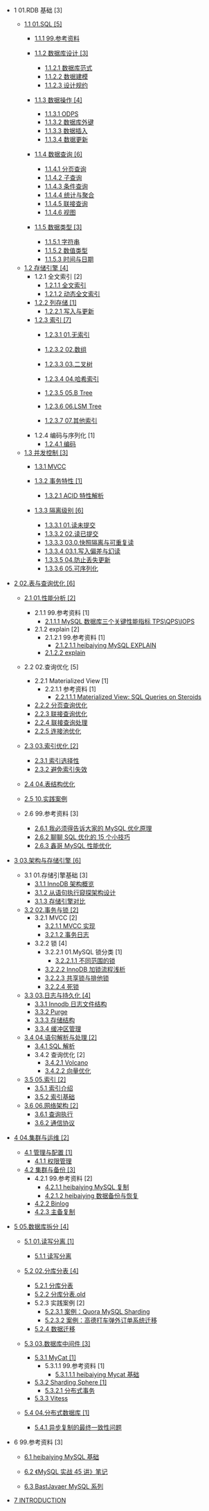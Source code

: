   - 1 01.RDB 基础 [3]
    - [1.1 01.SQL [5]](/01.RDB%20基础/01.SQL/README.md)
      - [1.1.1 99.参考资料](/01.RDB%20基础/01.SQL/99.参考资料/README.md)
        
      - [1.1.2 数据库设计 [3]](/01.RDB%20基础/01.SQL/数据库设计/README.md)
        - [1.1.2.1 数据库范式](/01.RDB%20基础/01.SQL/数据库设计/数据库范式.md)
        - [1.1.2.2 数据建模](/01.RDB%20基础/01.SQL/数据库设计/数据建模.md)
        - [1.1.2.3 设计规约](/01.RDB%20基础/01.SQL/数据库设计/设计规约.md)
      - [1.1.3 数据操作 [4]](/01.RDB%20基础/01.SQL/数据操作/README.md)
        - [1.1.3.1 ODPS](/01.RDB%20基础/01.SQL/数据操作/ODPS.md)
        - [1.1.3.2 数据库外键](/01.RDB%20基础/01.SQL/数据操作/数据库外键.md)
        - [1.1.3.3 数据插入](/01.RDB%20基础/01.SQL/数据操作/数据插入.md)
        - [1.1.3.4 数据更新](/01.RDB%20基础/01.SQL/数据操作/数据更新.md)
      - [1.1.4 数据查询 [6]](/01.RDB%20基础/01.SQL/数据查询/README.md)
        - [1.1.4.1 分页查询](/01.RDB%20基础/01.SQL/数据查询/分页查询.md)
        - [1.1.4.2 子查询](/01.RDB%20基础/01.SQL/数据查询/子查询.md)
        - [1.1.4.3 条件查询](/01.RDB%20基础/01.SQL/数据查询/条件查询.md)
        - [1.1.4.4 统计与聚合](/01.RDB%20基础/01.SQL/数据查询/统计与聚合.md)
        - [1.1.4.5 联接查询](/01.RDB%20基础/01.SQL/数据查询/联接查询.md)
        - [1.1.4.6 视图](/01.RDB%20基础/01.SQL/数据查询/视图.md)
      - [1.1.5 数据类型 [3]](/01.RDB%20基础/01.SQL/数据类型/README.md)
        - [1.1.5.1 字符串](/01.RDB%20基础/01.SQL/数据类型/字符串.md)
        - [1.1.5.2 数值类型](/01.RDB%20基础/01.SQL/数据类型/数值类型.md)
        - [1.1.5.3 时间与日期](/01.RDB%20基础/01.SQL/数据类型/时间与日期.md)
    - [1.2 存储引擎 [4]](/01.RDB%20基础/存储引擎/README.md)
      - 1.2.1 全文索引 [2]
        - [1.2.1.1 全文索引](/01.RDB%20基础/存储引擎/全文索引/全文索引.md)
        - [1.2.1.2 动态全文索引](/01.RDB%20基础/存储引擎/全文索引/动态全文索引.md)
      - [1.2.2 列存储 [1]](/01.RDB%20基础/存储引擎/列存储/README.md)
        - [1.2.2.1 写入与更新](/01.RDB%20基础/存储引擎/列存储/写入与更新.md)
      - [1.2.3 索引 [7]](/01.RDB%20基础/存储引擎/索引/README.md)
        - [1.2.3.1 01.无索引](/01.RDB%20基础/存储引擎/索引/01.无索引.md)
        - [1.2.3.2 02.数组](/01.RDB%20基础/存储引擎/索引/02.数组.md)
        - [1.2.3.3 03.二叉树](/01.RDB%20基础/存储引擎/索引/03.二叉树.md)
        - [1.2.3.4 04.哈希索引](/01.RDB%20基础/存储引擎/索引/04.哈希索引.md)
        - [1.2.3.5 05.B Tree](/01.RDB%20基础/存储引擎/索引/05.B-Tree.md)
        - [1.2.3.6 06.LSM Tree](/01.RDB%20基础/存储引擎/索引/06.LSM-Tree/README.md)
          
        - [1.2.3.7 07.其他索引](/01.RDB%20基础/存储引擎/索引/07.其他索引.md)
      - 1.2.4 编码与序列化 [1]
        - [1.2.4.1 编码](/01.RDB%20基础/存储引擎/编码与序列化/编码.md)
    - [1.3 并发控制 [3]](/01.RDB%20基础/并发控制/README.md)
      - [1.3.1 MVCC](/01.RDB%20基础/并发控制/MVCC/README.md)
        
      - [1.3.2 事务特性 [1]](/01.RDB%20基础/并发控制/事务特性/README.md)
        - [1.3.2.1 ACID 特性解析](/01.RDB%20基础/并发控制/事务特性/ACID%20特性解析.md)
      - [1.3.3 隔离级别 [6]](/01.RDB%20基础/并发控制/隔离级别/README.md)
        - [1.3.3.1 01.读未提交](/01.RDB%20基础/并发控制/隔离级别/01.读未提交.md)
        - [1.3.3.2 02.读已提交](/01.RDB%20基础/并发控制/隔离级别/02.读已提交.md)
        - [1.3.3.3 03.0.快照隔离与可重复读](/01.RDB%20基础/并发控制/隔离级别/03.0.快照隔离与可重复读.md)
        - [1.3.3.4 03.1.写入偏差与幻读](/01.RDB%20基础/并发控制/隔离级别/03.1.写入偏差与幻读.md)
        - [1.3.3.5 04.防止丢失更新](/01.RDB%20基础/并发控制/隔离级别/04.防止丢失更新.md)
        - [1.3.3.6 05.可序列化](/01.RDB%20基础/并发控制/隔离级别/05.可序列化.md)
  - [2 02.表与查询优化 [6]](/02.表与查询优化/README.md)
    - [2.1 01.性能分析 [2]](/02.表与查询优化/01.性能分析/README.md)
      - 2.1.1 99.参考资料 [1]
        - [2.1.1.1 MySQL 数据库三个关键性能指标 TPS\QPS\IOPS](/02.表与查询优化/01.性能分析/99.参考资料/2021-MySQL%20数据库三个关键性能指标%20TPS\QPS\IOPS.md)
      - 2.1.2 explain [2]
        - 2.1.2.1 99.参考资料 [1]
          - [2.1.2.1.1 heibaiying MySQL EXPLAIN](/02.表与查询优化/01.性能分析/explain/99.参考资料/2020-heibaiying-MySQL%20EXPLAIN.md)
        - [2.1.2.2 explain](/02.表与查询优化/01.性能分析/explain/explain.md)
    - 2.2 02.查询优化 [5]
      - 2.2.1 Materialized View [1]
        - 2.2.1.1 参考资料 [1]
          - [2.2.1.1.1 Materialized View: SQL Queries on Steroids](/02.表与查询优化/02.查询优化/Materialized%20View/.more/2022-Materialized%20View:%20SQL%20Queries%20on%20Steroids.md)
      - [2.2.2 分页查询优化](/02.表与查询优化/02.查询优化/分页查询优化.md)
      - [2.2.3 联接查询优化](/02.表与查询优化/02.查询优化/联接查询优化.md)
      - [2.2.4 联接查询处理](/02.表与查询优化/02.查询优化/联接查询处理.md)
      - [2.2.5 连接池优化](/02.表与查询优化/02.查询优化/连接池优化.md)
    - [2.3 03.索引优化 [2]](/02.表与查询优化/03.索引优化/README.md)
      - [2.3.1 索引选择性](/02.表与查询优化/03.索引优化/索引选择性.md)
      - [2.3.2 避免索引失效](/02.表与查询优化/03.索引优化/避免索引失效.md)
    - [2.4 04.表结构优化](/02.表与查询优化/04.表结构优化/README.md)
      
    - [2.5 10.实践案例](/02.表与查询优化/10.实践案例/README.md)
      
    - 2.6 99.参考资料 [3]
      - [2.6.1 我必须得告诉大家的 MySQL 优化原理](/02.表与查询优化/99.参考资料/2017-我必须得告诉大家的%20MySQL%20优化原理.md)
      - [2.6.2 聊聊 SQL 优化的 15 个小技巧](/02.表与查询优化/99.参考资料/2021-聊聊%20SQL%20优化的%2015%20个小技巧.md)
      - [2.6.3 鑫哥 MySQL 性能优化](/02.表与查询优化/99.参考资料/2022-鑫哥-MySQL%20性能优化.md)
  - [3 03.架构与存储引擎 [6]](/03.架构与存储引擎/README.md)
    - 3.1 01.存储引擎基础 [3]
      - [3.1.1 InnoDB 架构概览](/03.架构与存储引擎/01.存储引擎基础/InnoDB%20架构概览.md)
      - [3.1.2 从语句执行窥探架构设计](/03.架构与存储引擎/01.存储引擎基础/从语句执行窥探架构设计.md)
      - [3.1.3 存储引擎对比](/03.架构与存储引擎/01.存储引擎基础/存储引擎对比.md)
    - [3.2 02.事务与锁 [2]](/03.架构与存储引擎/02.事务与锁/README.md)
      - 3.2.1 MVCC [2]
        - [3.2.1.1 MVCC 实现](/03.架构与存储引擎/02.事务与锁/MVCC/MVCC%20实现.md)
        - [3.2.1.2 事务日志](/03.架构与存储引擎/02.事务与锁/MVCC/事务日志.md)
      - 3.2.2 锁 [4]
        - 3.2.2.1 01.MySQL 锁分类 [1]
          - [3.2.2.1.1 不同范围的锁](/03.架构与存储引擎/02.事务与锁/锁/01.MySQL%20锁分类/不同范围的锁.md)
        - [3.2.2.2 InnoDB 加锁流程浅析](/03.架构与存储引擎/02.事务与锁/锁/InnoDB%20加锁流程浅析.md)
        - [3.2.2.3 共享锁与排他锁](/03.架构与存储引擎/02.事务与锁/锁/共享锁与排他锁.md)
        - [3.2.2.4 死锁](/03.架构与存储引擎/02.事务与锁/锁/死锁.md)
    - [3.3 03.日志与持久化 [4]](/03.架构与存储引擎/03.日志与持久化/README.md)
      - [3.3.1 Innodb 日志文件结构](/03.架构与存储引擎/03.日志与持久化/Innodb%20日志文件结构.md)
      - [3.3.2 Purge](/03.架构与存储引擎/03.日志与持久化/Purge.md)
      - [3.3.3 存储结构](/03.架构与存储引擎/03.日志与持久化/存储结构.md)
      - [3.3.4 缓冲区管理](/03.架构与存储引擎/03.日志与持久化/缓冲区管理.md)
    - [3.4 04.语句解析与处理 [2]](/03.架构与存储引擎/04.语句解析与处理/README.md)
      - [3.4.1 SQL 解析](/03.架构与存储引擎/04.语句解析与处理/SQL%20解析.md)
      - 3.4.2 查询优化 [2]
        - [3.4.2.1 Volcano](/03.架构与存储引擎/04.语句解析与处理/查询优化/Volcano.md)
        - [3.4.2.2 向量优化](/03.架构与存储引擎/04.语句解析与处理/查询优化/向量优化.md)
    - [3.5 05.索引 [2]](/03.架构与存储引擎/05.索引/README.md)
      - [3.5.1 索引介绍](/03.架构与存储引擎/05.索引/索引介绍.md)
      - [3.5.2 索引基础](/03.架构与存储引擎/05.索引/索引基础.md)
    - [3.6 06.网络架构 [2]](/03.架构与存储引擎/06.网络架构/README.md)
      - [3.6.1 查询执行](/03.架构与存储引擎/06.网络架构/查询执行.md)
      - [3.6.2 通信协议](/03.架构与存储引擎/06.网络架构/通信协议.md)
  - [4 04.集群与运维 [2]](/04.集群与运维/README.md)
    - [4.1 管理与配置 [1]](/04.集群与运维/管理与配置/README.md)
      - [4.1.1 权限管理](/04.集群与运维/管理与配置/权限管理.md)
    - [4.2 集群与备份 [3]](/04.集群与运维/集群与备份/README.md)
      - 4.2.1 99.参考资料 [2]
        - [4.2.1.1 heibaiying MySQL 复制](/04.集群与运维/集群与备份/99.参考资料/2020-heibaiying-MySQL%20复制.md)
        - [4.2.1.2 heibaiying 数据备份与恢复](/04.集群与运维/集群与备份/99.参考资料/2020-heibaiying-数据备份与恢复.md)
      - [4.2.2 Binlog](/04.集群与运维/集群与备份/Binlog.md)
      - [4.2.3 主备复制](/04.集群与运维/集群与备份/主备复制.md)
  - [5 05.数据库拆分 [4]](/05.数据库拆分/README.md)
    - [5.1 01.读写分离 [1]](/05.数据库拆分/01.读写分离/README.md)
      - [5.1.1 读写分离](/05.数据库拆分/01.读写分离/读写分离.md)
    - [5.2 02.分库分表 [4]](/05.数据库拆分/02.分库分表/README.md)
      - [5.2.1 分库分表](/05.数据库拆分/02.分库分表/分库分表.md)
      - [5.2.2 分库分表.old](/05.数据库拆分/02.分库分表/分库分表.old.md)
      - 5.2.3 实践案例 [2]
        - [5.2.3.1 案例：Quora MySQL Sharding](/05.数据库拆分/02.分库分表/实践案例/案例：Quora%20MySQL%20Sharding.md)
        - [5.2.3.2 案例：高德打车弹外订单系统迁移](/05.数据库拆分/02.分库分表/实践案例/案例：高德打车弹外订单系统迁移.md)
      - [5.2.4 数据迁移](/05.数据库拆分/02.分库分表/数据迁移.md)
    - [5.3 03.数据库中间件 [3]](/05.数据库拆分/03.数据库中间件/README.md)
      - [5.3.1 MyCat [1]](/05.数据库拆分/03.数据库中间件/MyCat/README.md)
        - 5.3.1.1 99.参考资料 [1]
          - [5.3.1.1.1 heibaiying Mycat 基础](/05.数据库拆分/03.数据库中间件/MyCat/99.参考资料/2020-heibaiying-Mycat%20基础.md)
      - [5.3.2 Sharding Sphere [1]](/05.数据库拆分/03.数据库中间件/Sharding-Sphere/README.md)
        - [5.3.2.1 分布式事务](/05.数据库拆分/03.数据库中间件/Sharding-Sphere/分布式事务.md)
      - [5.3.3 Vitess](/05.数据库拆分/03.数据库中间件/Vitess/README.md)
        
    - [5.4 04.分布式数据库 [1]](/05.数据库拆分/04.分布式数据库/README.md)
      - [5.4.1 异步复制的最终一致性问题](/05.数据库拆分/04.分布式数据库/异步复制的最终一致性问题.md)
  - 6 99.参考资料 [3]
    - [6.1 heibaiying MySQL 基础](/99.参考资料/2020-heibaiying-MySQL%20基础.md)
    - [6.2 《MySQL 实战 45 讲》笔记](/99.参考资料/2021-《MySQL%20实战%2045%20讲》笔记/README.md)
      
    - [6.3 BastJavaer MySQL 系列](/99.参考资料/BastJavaer-MySQL%20系列/README.md)
      
  - [7 INTRODUCTION](/INTRODUCTION.md)